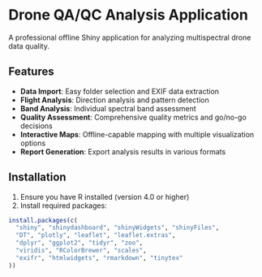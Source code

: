# Drone QA/QC Analysis Application

A professional offline Shiny application for analyzing multispectral drone data quality.

## Features

- **Data Import**: Easy folder selection and EXIF data extraction
- **Flight Analysis**: Direction analysis and pattern detection
- **Band Analysis**: Individual spectral band assessment
- **Quality Assessment**: Comprehensive quality metrics and go/no-go decisions
- **Interactive Maps**: Offline-capable mapping with multiple visualization options
- **Report Generation**: Export analysis results in various formats

## Installation

1. Ensure you have R installed (version 4.0 or higher)
2. Install required packages:

```r
install.packages(c(
  "shiny", "shinydashboard", "shinyWidgets", "shinyFiles",
  "DT", "plotly", "leaflet", "leaflet.extras",
  "dplyr", "ggplot2", "tidyr", "zoo",
  "viridis", "RColorBrewer", "scales",
  "exifr", "htmlwidgets", "rmarkdown", "tinytex"
))